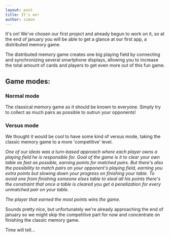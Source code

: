 ```yaml
---
layout: post
title: It's on!
author: simon
---
```


It's on! We've chosen our first project and already begun to work on it, so at the end of january you will be able to get a glance at our first app, a distributed memory game.

The distributed memory game creates one big playing field by connecting and synchronizing several smartphone displays, allowing you to increase the total amount of cards and players to get even more out of this fun game.

## Game modes:

### Normal mode

The classical memory game as it should be known to everyone. Simply try to collect as much pairs as possible to outrun your opponents!

### Versus mode

We thought it would be cool to have some kind of versus mode, taking the classic memory game to a more 'competitive' level.

<i>One of our ideas was a turn-based approach where each player owns a playing field he is responsible for.
Goal of the game is it to clear your own table as fast as possible, earning points for matched pairs. But there's also the possibility to match pairs on your opponent's playing field, earning you extra points but slowing down your progress on finishing your table.
To avoid one from finishing someone elses table to steal all his points there's the constraint that once a table is cleared you get a penalization for every unmatched pair on your table.

The player that earned the most points wins the game.</i>

Sounds pretty nice, but unfortunately we're already approaching the end of january so we might skip the competitive part for now and concentrate on finishing the classic memory game.

Time will tell...

